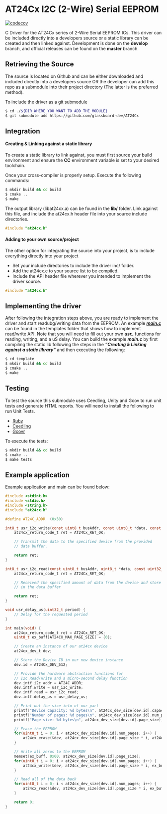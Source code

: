 # AT24Cx I2C (2-Wire) Serial EEPROM
[![codecov](https://codecov.io/gh/glassboard-dev/AT24Cx/branch/master/graph/badge.svg?token=ZLJEMSN37R)](https://codecov.io/gh/glassboard-dev/AT24Cx)

C Driver for the AT24Cx series of 2-Wire Serial EEPROM ICs. This driver can be included directly into a developers source or a static library can be created and then linked against. Development is done on the **develop** branch, and official releases can be found on the **master** branch.

## Retrieving the Source
The source is located on Github and can be either downloaded and included directly into a developers source OR the developer can add this repo as a submodule into their project directory (The latter is the preferred method).

To include the driver as a git submodule
```bash
$ cd ./${DIR_WHERE_YOU_WANT_TO_ADD_THE_MODULE}
$ git submodule add https://github.com/glassboard-dev/AT24Cx
```

## Integration
#### Creating & Linking against a static library
To create a static library to link against, you must first source your build environment and ensure the **CC** environment variable is set to your desired toolchain.

Once your cross-compiler is properly setup. Execute the following commands:
```bash
$ mkdir build && cd build
$ cmake ..
$ make
```
The output library (libat24cx.a) can be found in the **lib/** folder. Link against this file, and include the at24cx.h header file into your source include directories.
```c
#include "at24cx.h"
```

#### Adding to your own source/project
The other option for integrating the source into your project, is to include everything directly into your project
* Set your include directories to include the driver inc/ folder.
* Add the at24cx.c to your source list to be compiled.
* Include the API header file wherever you intended to implement the driver source.
```c
#include "at24cx.h"
```

## Implementing the driver
After following the integration steps above, you are ready to implement the driver and start readubg/writing data from the EEPROM. An example [***main.c***](./template/main.c) can be found in the templates folder that shows how to implement read/write API. Note that you will need to fill out your own ***usr_*** functions for reading, writing, and a uS delay. You can build the example ***main.c*** by first compiling the static lib following the steps in the ***"Creating & Linking against a static library"*** and then executing the following:
```bash
$ cd template
$ mkdir build && cd build
$ cmake ..
$ make
```

## Testing
To test the source this submodule uses Ceedling, Unity and Gcov to run unit tests and generate HTML reports. You will need to install the following to run Unit Tests.
- [Ruby](https://www.ruby-lang.org/en/)
- [Ceedling](http://www.throwtheswitch.org/ceedling)
- [Gcovr](https://gcovr.com/en/stable/installation.html)

To execute the tests:
```bash
$ mkdir build && cd build
$ cmake ..
$ make tests
```

## Example application
Example application and main can be found below:
```C
#include <stdint.h>
#include <stdio.h>
#include <string.h>
#include "at24cx.h"

#define AT24C_ADDR  (0x50)

int8_t usr_i2c_write(const uint8_t busAddr, const uint8_t *data, const uint32_t len) {
    at24cx_return_code_t ret = AT24Cx_RET_OK;

    // Transmit the data to the specified device from the provided
    // data buffer.

    return ret;
}

int8_t usr_i2c_read(const uint8_t busAddr, uint8_t *data, const uint32_t len) {
    at24cx_return_code_t ret = AT24Cx_RET_OK;

    // Received the specified amount of data from the device and store it
    // in the data buffer

    return ret;
}

void usr_delay_us(uint32_t period) {
    // Delay for the requested period
}

int main(void) {
    at24cx_return_code_t ret = AT24Cx_RET_OK;
    uint8_t ex_buff[AT24CX_MAX_PAGE_SIZE] = {0};

    // Create an instance of our at24cx device
    at24cx_dev_t dev;

    // Store the Device ID in our new device instance
    dev.id = AT24Cx_DEV_512;

    // Provide the hardware abstraction functions for
    // I2c Read/Write and a micro-second delay function
    dev.intf.i2c_addr = AT24C_ADDR;
    dev.intf.write = usr_i2c_write;
    dev.intf.read = usr_i2c_read;
    dev.intf.delay_us = usr_delay_us;

    // Print out the size info of our part
    printf("Device Capacity: %d bytes\n", at24cx_dev_size[dev.id].capacity);
    printf("Number of pages: %d pages\n", at24cx_dev_size[dev.id].num_pages);
    printf("Page size: %d bytes\n", at24cx_dev_size[dev.id].page_size);

    // Erase the EEPROM
    for(uint8_t i = 0; i < at24cx_dev_size[dev.id].num_pages; i++) {
        at24cx_erase(&dev, at24cx_dev_size[dev.id].page_size * i, at24cx_dev_size[dev.id].page_size);
    }

    // Write all zeros to the EEPROM
    memset(ex_buff, 0x00, at24cx_dev_size[dev.id].page_size);
    for(uint8_t i = 0; i < at24cx_dev_size[dev.id].num_pages; i++) {
        at24cx_write(&dev, at24cx_dev_size[dev.id].page_size * i, ex_buff, at24cx_dev_size[dev.id].page_size);
    }

    // Read all of the data back
    for(uint8_t i = 0; i < at24cx_dev_size[dev.id].num_pages; i++) {
        at24cx_read(&dev, at24cx_dev_size[dev.id].page_size * i, ex_buff, at24cx_dev_size[dev.id].page_size);
    }

    return 0;
}
```